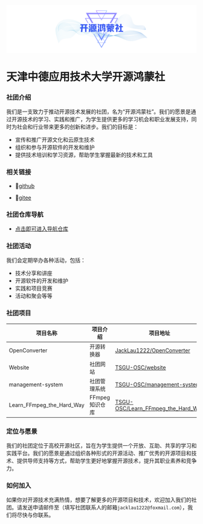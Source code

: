 ![Logo](../../public/logo.png)

# 天津中德应用技术大学开源鸿蒙社

### 社团介绍

我们是一支致力于推动开源技术发展的社团，名为“开源鸿蒙社”。我们的愿景是通过开源技术的学习、实践和推广，为学生提供更多的学习机会和职业发展支持，同时为社会和行业带来更多的创新和进步。我们的目标是：

* 宣传和推广开源文化和云原生技术
* 组织和参与开源软件的开发和维护
* 提供技术培训和学习资源，帮助学生掌握最新的技术和工具

### 相关链接

- 🔗[github](https://github.com/TSGU-OSC)

- 🔗[gitee](https://gitee.com/TSGU-OSC)

### 社团仓库导航

- [点击即可进入导航仓库](../../../OSC_main)

### 社团活动

我们会定期举办各种活动，包括：

* 技术分享和讲座
* 开源软件的开发和维护
* 实践和项目竞赛
* 活动和聚会等等

### 社团项目

| 项目名称                  | 项目介绍       | 项目地址                                                     |
| ------------------------- | -------------- | ------------------------------------------------------------ |
| OpenConverter             | 开源转换器     | [JackLau1222/OpenConverter](https://github.com/JackLau1222/OpenConverter) |
| Website                   | 社团网站       | [TSGU-OSC/website](https://github.com/TSGU-OSC/website)      |
| management-system         | 社团管理系统   | [TSGU-OSC/management-system](https://github.com/TSGU-OSC/management-system) |
| Learn_FFmpeg_the_Hard_Way | FFmpeg知识仓库 | [TSGU-OSC/Learn_FFmpeg_the_Hard_Way](https://github.com/TSGU-OSC/Learn_FFmpeg_the_Hard_Way) |



### 定位与愿景

我们的社团定位于高校开源社区，旨在为学生提供一个开放、互助、共享的学习和实践平台。我们的愿景是通过组织各种形式的开源活动、推广优秀的开源项目和技术、提供导师支持等方式，帮助学生更好地掌握开源技术，提升其职业素养和竞争力。


### 如何加入

如果你对开源技术充满热情，想要了解更多的开源项目和技术，欢迎加入我们的社团。请发送申请邮件至（填写社团联系人的邮箱`jacklau1222@foxmail.com`），我们将尽快与你联系。

